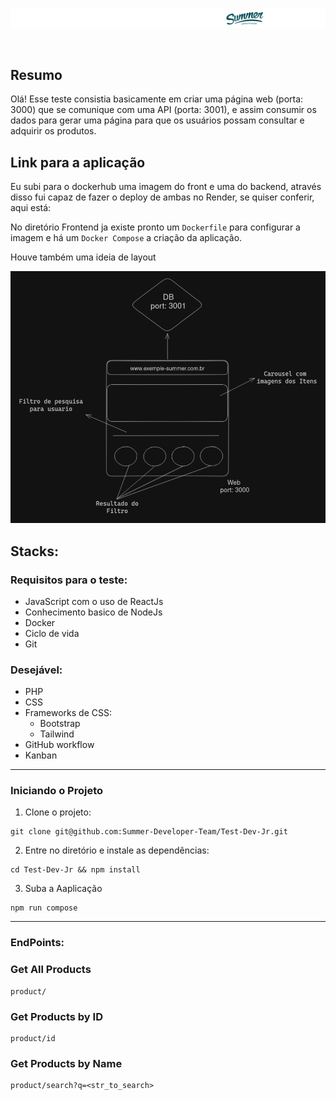 ![banner](.imgs/banner.png)

<br />

## Resumo

Olá! Esse teste consistia basicamente em criar uma página web (porta: 3000) que se comunique com uma API (porta: 3001), e assim consumir os dados para gerar uma página para que os usuários possam consultar e adquirir os produtos.

## Link para a aplicação

Eu subi para o dockerhub uma imagem do front e uma do backend, através disso fui capaz de fazer o deploy de ambas no Render, se quiser conferir, aqui está:

No diretório Frontend ja existe pronto um `Dockerfile` para configurar a imagem e há um `Docker Compose` a criação da aplicação.

Houve também uma ideia de layout

![exemple](.imgs/exemple.png)

## Stacks:

### Requisitos para o teste:

- JavaScript com o uso de ReactJs
- Conhecimento basico de NodeJs
- Docker
- Ciclo de vida
- Git

### Desejável:

- PHP
- CSS
- Frameworks de CSS:
  - Bootstrap
  - Tailwind
- GitHub workflow
- Kanban

<hr />

### Iniciando o Projeto

1. Clone o projeto:

```
git clone git@github.com:Summer-Developer-Team/Test-Dev-Jr.git
```

2. Entre no diretório e instale as dependências:

```
cd Test-Dev-Jr && npm install
```

3. Suba a Aaplicação

```
npm run compose
```

<hr />

### EndPoints:

### Get All Products

```
product/
```

### Get Products by ID

```
product/id
```

### Get Products by Name

```
product/search?q=<str_to_search>
```
